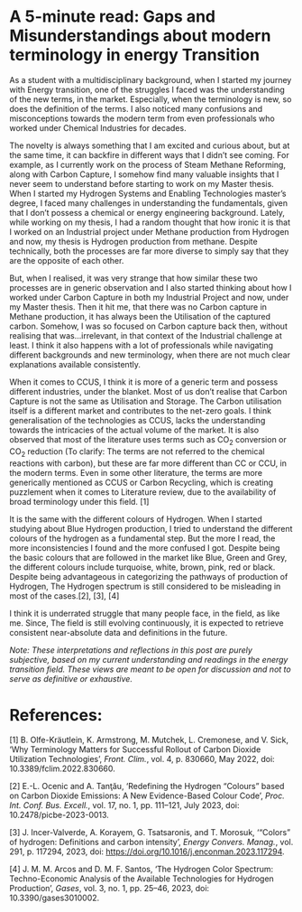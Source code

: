 ﻿# A 5-minute read: Gaps and Misunderstandings about modern terminology in energy Transition 
As a student with a multidisciplinary background, when I started my journey with Energy transition, one of the struggles I faced was the understanding of the new terms, in the market. Especially, when the terminology is new, so does the definition of the terms. I also noticed many confusions and misconceptions towards the modern term from even professionals who worked under Chemical Industries for decades. 

The novelty is always something that I am excited and curious about, but at the same time, it can backfire in different ways that I didn’t see coming. For example, as I currently work on the process of Steam Methane Reforming, along with Carbon Capture, I somehow find many valuable insights that I never seem to understand before starting to work on my Master thesis. When I started my Hydrogen Systems and Enabling Technologies master’s degree, I faced many challenges in understanding the fundamentals, given that I don’t possess a chemical or energy engineering background. Lately, while working on my thesis, I had a random thought that how ironic it is that I worked on an Industrial project under Methane production from Hydrogen and now, my thesis is Hydrogen production from methane. Despite technically, both the processes are far more diverse to simply say that they are the opposite of each other.

But, when I realised, it was very strange that how similar these two processes are in generic observation and I also started thinking about how I worked under Carbon Capture in both my Industrial Project and now, under my Master thesis. Then it hit me, that there was no Carbon capture in Methane production, it has always been the Utilisation of the captured carbon. Somehow, I was so focused on Carbon capture back then, without realising that was…irrelevant, in that context of the Industrial challenge at least. I think it also happens with a lot of professionals while navigating different backgrounds and new terminology, when there are not much clear explanations available consistently. 

When it comes to CCUS, I think it is more of a generic term and possess different industries, under the blanket. Most of us don’t realise that Carbon Capture is not the same as Utilisation and Storage. The Carbon utilisation itself is a different market and contributes to the net-zero goals. I think generalisation of the technologies as CCUS, lacks the understanding towards the intricacies of the actual volume of the market. It is also observed that most of the literature uses terms such as CO<sub>2</sub> conversion or CO<sub>2</sub> reduction (To clarify: The terms are not referred to the chemical reactions with carbon), but these are far more different than CC or CCU, in the modern terms. Even in some other literature, the terms are more generically mentioned as CCUS or Carbon Recycling, which is creating puzzlement when it comes to Literature review, due to the availability of broad terminology under this field. [1]

It is the same with the different colours of Hydrogen. When I started studying about Blue Hydrogen production, I tried to understand the different colours of the hydrogen as a fundamental step. But the more I read, the more inconsistencies I found and the more confused I got. Despite being the basic colours that are followed in the market like Blue, Green and Grey, the different colours include turquoise, white, brown, pink, red or black. Despite being advantageous in categorizing the pathways of production of Hydrogen, The Hydrogen spectrum is still considered to be misleading in most of the cases.[2], [3], [4]

I think it is underrated struggle that many people face, in the field, as like me. Since, The field is still evolving continuously, it is expected to retrieve consistent near-absolute data and definitions in the future.

*Note: These interpretations and reflections in this post are purely subjective, based on my current understanding and readings in the energy transition field. These views are meant to be open for discussion and not to serve as definitive or exhaustive.*
# References:
[1]	B. Olfe-Kräutlein, K. Armstrong, M. Mutchek, L. Cremonese, and V. Sick, ‘Why Terminology Matters for Successful Rollout of Carbon Dioxide Utilization Technologies’, *Front. Clim.*, vol. 4, p. 830660, May 2022, doi: 10.3389/fclim.2022.830660.

[2]	E.-L. Ocenic and A. Tanţău, ‘Redefining the Hydrogen “Colours” based on Carbon Dioxide Emissions: A New Evidence-Based Colour Code’, *Proc. Int. Conf. Bus. Excell.*, vol. 17, no. 1, pp. 111–121, July 2023, doi: 10.2478/picbe-2023-0013.

[3]	J. Incer-Valverde, A. Korayem, G. Tsatsaronis, and T. Morosuk, ‘“Colors” of hydrogen: Definitions and carbon intensity’, *Energy Convers. Manag.*, vol. 291, p. 117294, 2023, doi: https://doi.org/10.1016/j.enconman.2023.117294.

[4]	J. M. M. Arcos and D. M. F. Santos, ‘The Hydrogen Color Spectrum: Techno-Economic Analysis of the Available Technologies for Hydrogen Production’, *Gases*, vol. 3, no. 1, pp. 25–46, 2023, doi: 10.3390/gases3010002.


